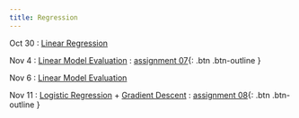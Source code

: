 ```yaml
---
title: Regression
---
```


Oct 30 
: [Linear Regression](https://github.com/gallettilance/Data-Science-Fundamentals/raw/main/lecture_18/18_Linear_Regression.pdf) 

Nov 4 
: [Linear Model Evaluation](https://github.com/gallettilance/Data-Science-Fundamentals/raw/main/lecture_19/19_Linear_Model_Evaluation.pdf) 
  : [assignment 07](#){: .btn .btn-outline } 

Nov 6 
: [Linear Model Evaluation](https://github.com/gallettilance/Data-Science-Fundamentals/raw/main/lecture_20/20_Linear_Model_Evaluation.pdf)

Nov 11 
: [Logistic Regression](https://github.com/gallettilance/Data-Science-Fundamentals/raw/main/lecture_21/21_Logistic_Regression.pdf) + [Gradient Descent](https://github.com/gallettilance/Data-Science-Fundamentals/raw/main/lecture_21/21_Gradient_Descent.pdf) 
  : [assignment 08](#){: .btn .btn-outline } 
